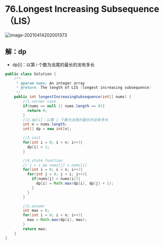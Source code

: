# 76.Longest Increasing Subsequence（LIS）

![image-20210414202001373](https://raw.githubusercontent.com/TWDH/Leetcode-From-Zero/pictures/img/image-20210414202001373.png)

## 解：dp

* dp[i]：以第 i 个数为龙尾的最长的龙有多长

```java
public class Solution {
    /**
     * @param nums: An integer array
     * @return: The length of LIS (longest increasing subsequence)
     */
    public int longestIncreasingSubsequence(int[] nums) {
        //1.corner case
        if(nums == null || nums.length == 0){
          return 0;
        }
        //2.dp[i]：以第 i 个数为龙尾的最长的龙有多长
        int n = nums.length;
        int[] dp = new int[n];

        //3.init
        for(int i = 0; i < n; i++){
          dp[i] = 1;
        }

        //4.state function
        // j < i && nums[j] < nums[i]
        for(int i = 0; i < n; i++){
          for(int j = 0; j < i; j++){
            if(nums[j] < nums[i]){
              dp[i] = Math.max(dp[i], dp[j] + 1);
            }
          }
        }

        //5.answer
        int max = 0;
        for(int i = 0; i < n; i++){
          max = Math.max(dp[i], max);
        }
        return max;
    }
}
```

